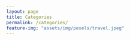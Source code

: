 ```yaml
---
layout: page
title: Categories
permalink: /categories/
feature-img: "assets/img/pexels/travel.jpeg"
---
```

